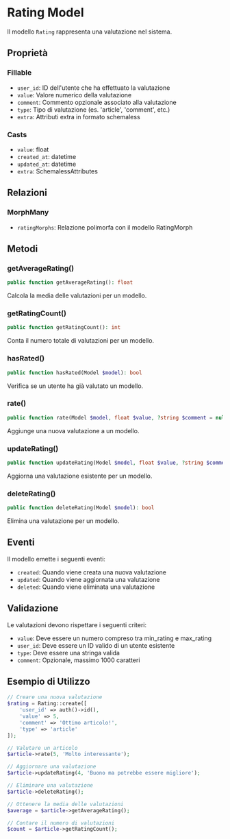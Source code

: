 # Rating Model

Il modello `Rating` rappresenta una valutazione nel sistema.

## Proprietà

### Fillable

- `user_id`: ID dell'utente che ha effettuato la valutazione
- `value`: Valore numerico della valutazione
- `comment`: Commento opzionale associato alla valutazione
- `type`: Tipo di valutazione (es. 'article', 'comment', etc.)
- `extra`: Attributi extra in formato schemaless

### Casts

- `value`: float
- `created_at`: datetime
- `updated_at`: datetime
- `extra`: SchemalessAttributes

## Relazioni

### MorphMany

- `ratingMorphs`: Relazione polimorfa con il modello RatingMorph

## Metodi

### getAverageRating()

```php
public function getAverageRating(): float
```

Calcola la media delle valutazioni per un modello.

### getRatingCount()

```php
public function getRatingCount(): int
```

Conta il numero totale di valutazioni per un modello.

### hasRated()

```php
public function hasRated(Model $model): bool
```

Verifica se un utente ha già valutato un modello.

### rate()

```php
public function rate(Model $model, float $value, ?string $comment = null): Rating
```

Aggiunge una nuova valutazione a un modello.

### updateRating()

```php
public function updateRating(Model $model, float $value, ?string $comment = null): Rating
```

Aggiorna una valutazione esistente per un modello.

### deleteRating()

```php
public function deleteRating(Model $model): bool
```

Elimina una valutazione per un modello.

## Eventi

Il modello emette i seguenti eventi:

- `created`: Quando viene creata una nuova valutazione
- `updated`: Quando viene aggiornata una valutazione
- `deleted`: Quando viene eliminata una valutazione

## Validazione

Le valutazioni devono rispettare i seguenti criteri:

- `value`: Deve essere un numero compreso tra min_rating e max_rating
- `user_id`: Deve essere un ID valido di un utente esistente
- `type`: Deve essere una stringa valida
- `comment`: Opzionale, massimo 1000 caratteri

## Esempio di Utilizzo

```php
// Creare una nuova valutazione
$rating = Rating::create([
    'user_id' => auth()->id(),
    'value' => 5,
    'comment' => 'Ottimo articolo!',
    'type' => 'article'
]);

// Valutare un articolo
$article->rate(5, 'Molto interessante');

// Aggiornare una valutazione
$article->updateRating(4, 'Buono ma potrebbe essere migliore');

// Eliminare una valutazione
$article->deleteRating();

// Ottenere la media delle valutazioni
$average = $article->getAverageRating();

// Contare il numero di valutazioni
$count = $article->getRatingCount();
``` 